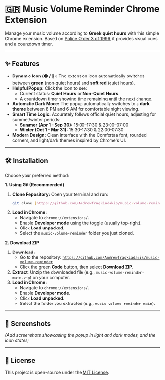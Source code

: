 # 🇬🇷 Music Volume Reminder Chrome Extension

Manage your music volume according to **Greek quiet hours** with this simple Chrome extension. Based on [Police Order 3 of 1996](https://www.astynomia.gr/odigos-tou-politi/chrisimes-symvoules/diafores/poies-einai-oi-ores-koinis-isychias/), it provides visual cues and a countdown timer.

---

## ✨ Features

* **Dynamic Icon (🟢 / 🔴):** The extension icon automatically switches between **green** (non-quiet hours) and **soft red** (quiet hours).
* **Helpful Popup:** Click the icon to see:
    * Current status: **Quiet Hours** or **Non-Quiet Hours**.
    * A countdown timer showing time remaining until the next change.
* **Automatic Dark Mode:** The popup automatically switches to a **dark theme** between 8 PM and 6 AM for comfortable night viewing.
* **Smart Time Logic:** Accurately follows official quiet hours, adjusting for summer/winter periods:
    * **Summer (Apr 1 - Sep 30):** 15:00–17:30 & 23:00–07:00
    * **Winter (Oct 1 - Mar 31):** 15:30–17:30 & 22:00–07:30
* **Modern Design:** Clean interface with the Comfortaa font, rounded corners, and light/dark themes inspired by Chrome's UI.

---

## 🛠️ Installation

Choose your preferred method:

**1. Using Git (Recommended)**

   1.  **Clone Repository:**
       Open your terminal and run:
       ```bash
       git clone [https://github.com/Andrewfragkiadakis/music-volume-reminder.git](https://github.com/Andrewfragkiadakis/music-volume-reminder.git)
       ```
   2.  **Load in Chrome:**
       * Navigate to `chrome://extensions/`.
       * Enable **Developer mode** using the toggle (usually top-right).
       * Click **Load unpacked**.
       * Select the `music-volume-reminder` folder you just cloned.

**2. Download ZIP**

   1.  **Download:**
       * Go to the repository: [`https://github.com/Andrewfragkiadakis/music-volume-reminder`](https://github.com/Andrewfragkiadakis/music-volume-reminder)
       * Click the green **Code** button, then select **Download ZIP**.
   2.  **Extract:** Unzip the downloaded file (e.g., `music-volume-reminder-main.zip`) on your computer.
   3.  **Load in Chrome:**
       * Navigate to `chrome://extensions/`.
       * Enable **Developer mode**.
       * Click **Load unpacked**.
       * Select the folder you extracted (e.g., `music-volume-reminder-main`).

---

## 📸 Screenshots

_(Add screenshots showcasing the popup in light and dark modes, and the icon states)_

---

## 📄 License

This project is open-source under the [MIT License](LICENSE).